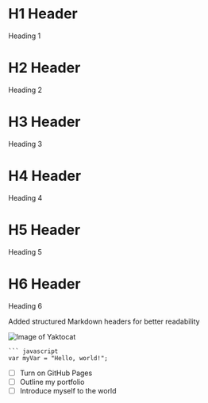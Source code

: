 # H1 Header
Heading 1
# H2 Header
Heading 2
# H3 Header
Heading 3
# H4 Header
Heading 4
# H5 Header
Heading 5
# H6 Header
Heading 6

Added structured Markdown headers for better readability

![Image of Yaktocat](https://octodex.github.com/images/yaktocat.png)

```
``` javascript
var myVar = "Hello, world!";
```

- [ ] Turn on GitHub Pages
- [ ] Outline my portfolio
- [ ] Introduce myself to the world
